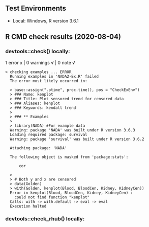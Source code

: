 ## Test Environments

* Local: Windows, R version 3.6.1

## R CMD check results (2020-08-04)

### devtools::check() locally:
1 error x | 0 warnings √ | 0 note √

```
> checking examples ... ERROR
  Running examples in 'NADA2-Ex.R' failed
  The error most likely occurred in:
  
  > base::assign(".ptime", proc.time(), pos = "CheckExEnv")
  > ### Name: kenplot
  > ### Title: Plot sensored trend for censored data
  > ### Aliases: kenplot
  > ### Keywords: kendall trend
  > 
  > ### ** Examples
  > 
  > library(NADA) #For example data
  Warning: package 'NADA' was built under R version 3.6.3
  Loading required package: survival
  Warning: package 'survival' was built under R version 3.6.2
  
  Attaching package: 'NADA'
  
  The following object is masked from 'package:stats':
  
      cor
  
  > 
  > # Both y and x are censored
  > data(Golden)
  > with(Golden, kenplot(Blood, BloodCen, Kidney, KidneyCen))
  Error in kenplot(Blood, BloodCen, Kidney, KidneyCen) : 
    could not find function "kenplot"
  Calls: with -> with.default -> eval -> eval
  Execution halted

```

### devtools::check_rhub() locally:
